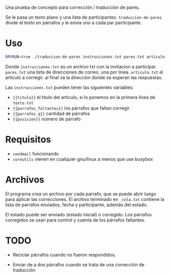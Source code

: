 Una prueba de concepto para corrección / traducción de pares.

Se le pasa un texto plano y una lista de participantes.
`traduccion-de-pares` divide el texto en párrafos y le envía uno a cada
par participante.

# Uso

```bash
DRYRUN=true ./traduccion-de-pares instrucciones.txt pares.txt articulo.txt coordinacion@depares.net
```

Donde `instrucciones.txt` es un archivo txt con la invitacion a
participar.  `pares.txt` una lista de direcciones de correo, una por
línea.  `articulo.txt` el articulo a corregir.  al final va la dirección
donde se esperan las respuestas.

Las `instrucciones.txt` pueden tener las siguientes variables:

* `{{titulo}}` el título del artículo, si lo ponemos en la primera línea
  de `texto.txt`
* `{{parrafos_faltantes}}` los párrafos que faltan corregir
* `{{parrafos_q}}` cantidad de párrafos
* `{{posicion}}` número de párrafo

# Requisitos

* `sendmail` funcionando
* `coreutils` vienen en cualquier gnu/linux a menos que use busybox


# Archivos

El programa crea un archivo por cada parrafo, que se puede abrir luego
para aplicar las correcciones.  El archivo terminado en `_cola.txt`
contiene la lista de parrafos enviados, fecha y participante, además del
estado.

El estado puede ser enviado (estado inicial) o corregido.  Los párrafos
corregidos se usan para control y cuenta de los párrafos faltantes.


# TODO

* Reciclar párrafos cuando no fueron respondidos.

* Enviar de a dos párrafos cuando se trata de una corrección de traducción
